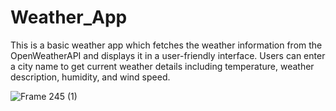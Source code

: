 # Weather_App
This is a basic weather app which fetches the weather information from the OpenWeatherAPI and displays it in a user-friendly interface. Users can enter a city name to get current weather details including temperature, weather description, humidity, and wind speed. 

![Frame 245 (1)](https://github.com/ishitajasuja/Weather_App/assets/136382271/0ecfe80a-013e-4f5f-a84d-7daac2501493)

